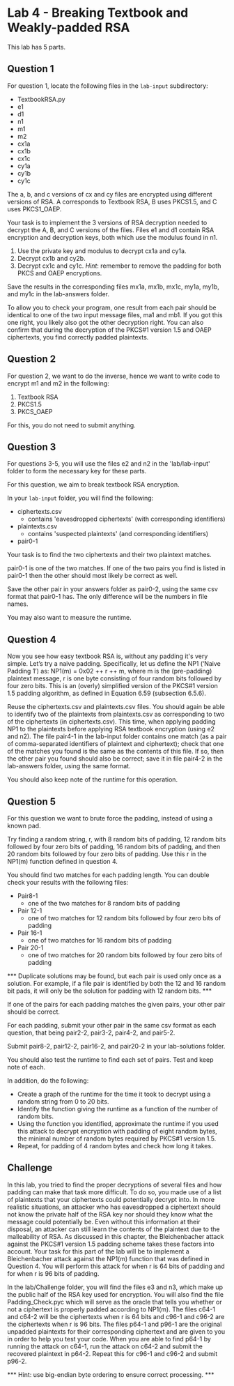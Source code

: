 
# Lab 4 - Breaking Textbook and Weakly-padded RSA
This lab has 5 parts. 

## Question 1
For question 1, locate the following files in the `lab-input` subdirectory:

 - TextbookRSA.py
 - e1
 - d1
 - n1
 - m1
 - m2
 - cx1a
 - cx1b
 - cx1c
 - cy1a
 - cy1b
 - cy1c

The a, b, and c versions of cx and cy files are encrypted using different versions of RSA. A corresponds to Textbook RSA, B uses PKCS1.5, and C uses PKCS1_OAEP.

Your task is to implement the 3 versions of RSA decryption needed to decrypt the A, B, and C versions of the files. Files e1 and d1 contain RSA encryption and decryption keys, both which use the modulus found in n1. 

 1. Use the private key and modulus to decrypt cx1a and cy1a.
 2. Decrypt cx1b and cy2b.
 3. Decrypt cx1c and cy1c.
*Hint*: remember to remove the padding for both PKCS and OAEP encryptions.

Save the results in the corresponding files mx1a,
mx1b, mx1c, my1a, my1b, and my1c in the lab-answers folder. 

To allow you to check your program, one result from each pair should be identical
to one of the two input message files, ma1 and mb1. If you got this one
right, you likely also got the other decryption right. You can also
confirm that during the decryption of the PKCS#1 version 1.5 and OAEP
ciphertexts, you find correctly padded plaintexts.

## Question 2
For question 2, we want to do the inverse, hence we want to write code to encrypt m1 and m2 in the following:

 1. Textbook RSA
 2. PKCS1.5
 3. PKCS_OAEP

For this, you do not need to submit anything.

## Question 3

For questions 3-5, you will use the files e2 and n2 in the 'lab/lab-input' folder to form the necessary key for these parts.

For this question, we aim to break textbook RSA encryption. 

In your `lab-input` folder, you will find the following:

- ciphertexts.csv
	- contains 'eavesdropped ciphertexts' (with corresponding identifiers)
- plaintexts.csv
	- contains 'suspected plaintexts' (and corresponding identifiers)
- pair0-1

Your task is to find the two ciphertexts and their two plaintext matches.

pair0-1 is one of the two matches. If one of the two pairs you find is listed in pair0-1 then the other should most likely be correct as well. 

Save the other pair in your answers folder as pair0-2, using the same csv format that pair0-1 has. The only difference will be the numbers in file names.

You may also want to measure the runtime.

## Question 4

Now you see how easy textbook RSA is, without any padding it's very simple. 
Let’s try a naive padding.
Specifically, let us define the NP1 (‘Naive Padding 1’) as: NP1(m) =
0x02 ++ r ++ m, where m is the (pre-padding) plaintext message, r is one
byte consisting of four random bits followed by four zero bits. This is an
(overly) simplified version of the PKCS#1 version 1.5 padding algorithm, as defined in Equation 6.59 (subsection 6.5.6).

Reuse the ciphertexts.csv and plaintexts.csv files. You should again be able
to identify two of the plaintexts from plaintexts.csv as corresponding to two
of the ciphertexts (in ciphertexts.csv). This time, when applying padding
NP1 to the plaintexts before applying RSA textbook encryption (using
e2 and n2). The file pair4-1 in the lab-input folder contains one match (as
a pair of comma-separated identifiers of plaintext and ciphertext); check
that one of the matches you found is the same as the contents of this file.
If so, then the other pair you found should also be correct; save it in file
pair4-2 in the lab-answers folder, using the same format. 

You should also keep note of the runtime for this operation.

## Question 5

For this question we want to brute force the padding, instead of using a known pad.

Try finding a random string, r, with 8 random bits of padding, 12 random bits followed by four zero bits of padding, 16 random bits of padding, and then 20 random bits followed by four zero bits of padding. Use this r in the NP1(m) function defined in question 4.

You should find two matches for each padding length. You can double check your results with the following files:

- Pair8-1
	- one of the two matches for 8 random bits of padding
- Pair 12-1
	- one of two matches for 12 random bits followed by four zero bits of padding 
- Pair 16-1
	- one of two matches for 16 random bits of padding
- Pair 20-1
	- one of two matches for 20 random bits followed by four zero bits of padding

*** Duplicate solutions may be found, but each pair is used only once as a solution. For example, if a file pair is identified by both the 12 and 16 random bit pads, it will only be the solution for padding with 12 random bits. *** 

If one of the pairs for each padding matches the given pairs, your other pair should be correct.

For each padding, submit your other pair in the same csv format as each question, that being pair2-2, pair3-2, pair4-2, and pair5-2.

Submit pair8-2, pair12-2, pair16-2, and pair20-2 in your lab-solutions folder. 

You should also test the runtime to find each set of pairs. Test and keep note of each.

In addition, do the following:
- Create a graph of the runtime for the time it took to decrypt using
a random string from 0 to 20 bits.
- Identify the function giving the runtime as a function of the number
of random bits.
- Using the function you identified, approximate the runtime if you
used this attack to decrypt encryption with padding of eight random
bytes, the minimal number of random bytes required by PKCS#1
version 1.5.
- Repeat, for padding of 4 random bytes and check how long it takes.

## Challenge

In this lab, you tried to find the proper decryptions of several files and how padding can make that task more difficult. To do so, you made use of a list of plaintexts that your ciphertexts could potentially decrypt into. In more realistic situations, an attacker who has eavesdropped a ciphertext should not know the private half of the RSA key nor should they know what the message could potentially be. Even without this information at their disposal, an attacker can still learn the contents of the plaintext due to the malleability of RSA. As discussed in this chapter, the Bleichenbacher attack against the PKCS#1 version 1.5 padding scheme takes these factors into account. Your task for this part of the lab will be to implement a Bleichenbacher attack against the NP1(m) function that was defined in Question 4. You will perform this attack for when r is 64 bits of padding and for when r is 96 bits of padding.

In the lab/Challenge folder, you will find the files e3 and n3, which make up the public half of the RSA key used for encryption. You will also find the file Padding_Check.pyc which will serve as the oracle that tells you whether or not a ciphertext is properly padded according to NP1(m). The files c64-1 and c64-2 will be the ciphertexts when r is 64 bits and c96-1 and c96-2 are the ciphertexts when r is 96 bits. The files p64-1 and p96-1 are the original unpadded plaintexts for their corresponding ciphertext and are given to you in order to help you test your code. When you are able to find p64-1 by running the attack on c64-1, run the attack on c64-2 and submit the recovered plaintext in p64-2. Repeat this for c96-1 and c96-2 and submit p96-2.

*** Hint: use big-endian byte ordering to ensure correct processing. ***
